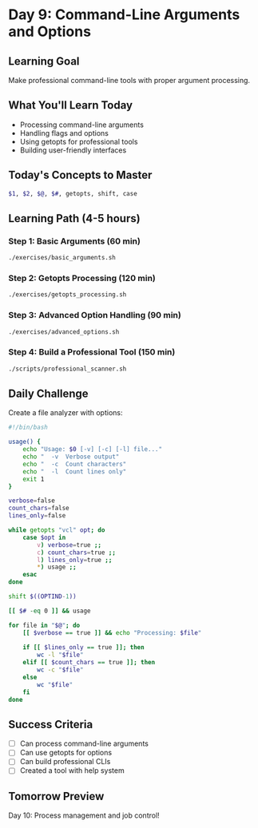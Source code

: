 # Day 9: Command-Line Arguments and Options

## Learning Goal
Make professional command-line tools with proper argument processing.

## What You'll Learn Today
- Processing command-line arguments
- Handling flags and options
- Using getopts for professional tools
- Building user-friendly interfaces

## Today's Concepts to Master
```bash
$1, $2, $@, $#, getopts, shift, case
```

## Learning Path (4-5 hours)

### **Step 1**: Basic Arguments (60 min)
```bash
./exercises/basic_arguments.sh
```

### **Step 2**: Getopts Processing (120 min)
```bash
./exercises/getopts_processing.sh
```

### **Step 3**: Advanced Option Handling (90 min)
```bash
./exercises/advanced_options.sh
```

### **Step 4**: Build a Professional Tool (150 min)
```bash
./scripts/professional_scanner.sh
```

## Daily Challenge
Create a file analyzer with options:
```bash
#!/bin/bash

usage() {
    echo "Usage: $0 [-v] [-c] [-l] file..."
    echo "  -v  Verbose output"
    echo "  -c  Count characters"
    echo "  -l  Count lines only"
    exit 1
}

verbose=false
count_chars=false
lines_only=false

while getopts "vcl" opt; do
    case $opt in
        v) verbose=true ;;
        c) count_chars=true ;;
        l) lines_only=true ;;
        *) usage ;;
    esac
done

shift $((OPTIND-1))

[[ $# -eq 0 ]] && usage

for file in "$@"; do
    [[ $verbose == true ]] && echo "Processing: $file"
    
    if [[ $lines_only == true ]]; then
        wc -l "$file"
    elif [[ $count_chars == true ]]; then
        wc -c "$file"
    else
        wc "$file"
    fi
done
```

## Success Criteria
- [ ] Can process command-line arguments
- [ ] Can use getopts for options
- [ ] Can build professional CLIs
- [ ] Created a tool with help system

## Tomorrow Preview
Day 10: Process management and job control!
